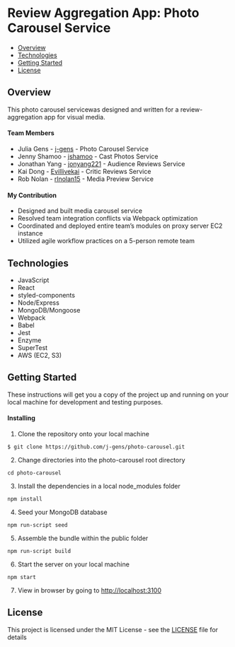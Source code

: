 # Review Aggregation App: Photo Carousel Service

* [Overview](https://github.com/j-gens/photo-carousel#overview)
* [Technologies](https://github.com/j-gens/photo-carousel#technologies)
* [Getting Started](https://github.com/j-gens/photo-carousel#getting-started)
* [License](https://github.com/j-gens/photo-carousel#license)

## Overview

This photo carousel servicewas designed and written for a review-aggregation app for visual media.

#### Team Members

* Julia Gens - [j-gens](https://github.com/j-gens) - Photo Carousel Service
* Jenny Shamoo - [jshamoo](https://github.com/jshamoo) - Cast Photos Service
* Jonathan Yang - [jonyang221](https://github.com/jonyang221) - Audience Reviews Service
* Kai Dong - [Evillivekai](https://github.com/Evillivekai) - Critic Reviews Service
* Rob Nolan - [rlnolan15](https://github.com/rlnolan15) - Media Preview Service

#### My Contribution

* Designed and built media carousel service
* Resolved team integration conflicts via Webpack optimization
* Coordinated and deployed entire team’s modules on proxy server EC2 instance
* Utilized agile workflow practices on a 5-person remote team

## Technologies

* JavaScript
* React
* styled-components
* Node/Express
* MongoDB/Mongoose
* Webpack
* Babel
* Jest
* Enzyme
* SuperTest
* AWS (EC2, S3)

## Getting Started

These instructions will get you a copy of the project up and running on your local machine for development and testing purposes.

#### Installing

1. Clone the repository onto your local machine
```
$ git clone https://github.com/j-gens/photo-carousel.git
```
2. Change directories into the photo-carousel root directory
```
cd photo-carousel
```
3. Install the dependencies in a local node_modules folder
```
npm install
```
4. Seed your MongoDB database
```
npm run-script seed
```
5. Assemble the bundle within the public folder
```
npm run-script build
```
6. Start the server on your local machine
```
npm start
```
7. View in browser by going to [http://localhost:3100](http://localhost:3100)

## License

This project is licensed under the MIT License - see the [LICENSE](https://github.com/j-gens/photo-carousel/blob/master/LICENSE) file for details
